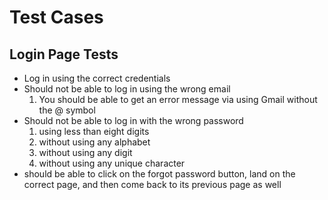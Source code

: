 # Test Cases 
## Login Page Tests

 - Log in using the correct credentials
 - Should not be able to log in using the wrong email
    1. You should be able to get an error message via using Gmail without the @ symbol 
 - Should not be able to log in with the wrong password
    1. using less than eight digits 
    2. without using any alphabet
    3. without using any digit
    4. without using any unique character 
 - should be able to click on the forgot password button, land on the correct page, and then come back to its previous page as well

